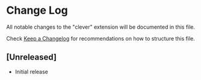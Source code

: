 # Change Log
All notable changes to the "clever" extension will be documented in this file.

Check [Keep a Changelog](http://keepachangelog.com/) for recommendations on how to structure this file.

## [Unreleased]
- Initial release